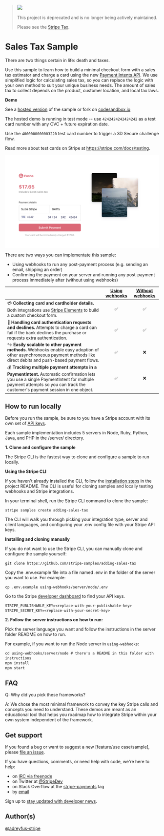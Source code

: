 > <img src="https://stripe.dev/images/badges/archived.png" width="250">
>
> This project is deprecated and is no longer being actively maintained.
>
> Please see the [Stripe Tax](https://stripe.com/docs/tax).


# Sales Tax Sample
There are two things certain in life: death and taxes.

Use this sample to learn how to build a minimal checkout form with a sales tax estimator and charge a card using the new [Payment Intents API](https://stripe.com/docs/payments/payment-intents). We use simplified logic for calculating sales tax, so you can replace the logic with your own method to suit your unique business needs. The amount of sales tax to collect depends on the product, customer location, and local tax laws.

**Demo**

See a [hosted version](https://cf6kr.sse.codesandbox.io/) of the sample or fork on [codesandbox.io](https://codesandbox.io/s/stripe-sample-sales-tax-cf6kr)

The hosted demo is running in test mode -- use `4242424242424242` as a test card number with any CVC + future expiration date.

Use the `4000000000003220` test card number to trigger a 3D Secure challenge flow.

Read more about test cards on Stripe at https://stripe.com/docs/testing.

<img src="./sales-tax-preview.png" alt="Checkout page with sales tax" align="center">

There are two ways you can implementate this sample:
* Using webhooks to run any post-payment process (e.g. sending an email, shipping an order)
* Confirming the payment on your server and running any post-payment process immediately after (without using webhooks)

<!-- prettier-ignore -->
|     | [Using webhooks](/using-webhooks) | [Without webhooks](/without-webhooks)
:--- | :---: | :---:
💳 **Collecting card and cardholder details.** Both integrations use [Stripe Elements](https://stripe.com/docs/stripe-js) to build a custom checkout form. | ✅  | ✅ |
🙅 **Handling card authentication requests and declines.** Attempts to charge a card can fail if the bank declines the purchase or requests extra authentication.  | ✅  | ✅ |
↪️ **Easily scalable to other payment methods.** Webhooks enable easy adoption of other asynchroneous payment methods like direct debits and push-based payment flows. | ✅ | ❌ |
💰 **Tracking multiple payment attempts in a PaymentIntent.** Automatic confirmation lets you use a single PaymentIntent for multiple payment attempts so you can track the customer's payment session in one object. | ✅ | ❌ |


## How to run locally

Before you run the sample, be sure to you have a Stripe account with its own set of [API keys](https://stripe.com/docs/development/quickstart#api-keys).

Each sample implementation includes 5 servers in Node, Ruby, Python, Java, and PHP in the /server/ directory. 

**1. Clone and configure the sample**

The Stripe CLI is the fastest way to clone and configure a sample to run locally. 

**Using the Stripe CLI**

If you haven't already installed the CLI, follow the [installation steps](https://github.com/stripe/stripe-cli#installation) in the project README. The CLI is useful for cloning samples and locally testing webhooks and Stripe integrations.

In your terminal shell, run the Stripe CLI command to clone the sample:

```
stripe samples create adding-sales-tax
```

The CLI will walk you through picking your integration type, server and client languages, and configuring your .env config file with your Stripe API keys. 

**Installing and cloning manually**

If you do not want to use the Stripe CLI, you can manually clone and configure the sample yourself:

```
git clone https://github.com/stripe-samples/adding-sales-tax
```

Copy the .env.example file into a file named .env in the folder of the server you want to use. For example:

```
cp .env.example using-webhooks/server/node/.env
```

Go to the Stripe [developer dashboard](https://stripe.com/docs/development/quickstart#api-keys) to find your API keys.

```
STRIPE_PUBLISHABLE_KEY=<replace-with-your-publishable-key>
STRIPE_SECRET_KEY=<replace-with-your-secret-key>
```

**2. Follow the server instructions on how to run:**

Pick the server language you want and follow the instructions in the server folder README on how to run.

For example, if you want to run the Node server in `using-webhooks`:

```
cd using-webhooks/server/node # there's a README in this folder with instructions
npm install
npm start
```

## FAQ
Q: Why did you pick these frameworks?

A: We chose the most minimal framework to convey the key Stripe calls and concepts you need to understand. These demos are meant as an educational tool that helps you roadmap how to integrate Stripe within your own system independent of the framework.

## Get support
If you found a bug or want to suggest a new [feature/use case/sample], please [file an issue](../../issues).

If you have questions, comments, or need help with code, we're here to help:
- on [IRC via freenode](https://webchat.freenode.net/?channel=#stripe)
- on Twitter at [@StripeDev](https://twitter.com/StripeDev)
- on Stack Overflow at the [stripe-payments](https://stackoverflow.com/tags/stripe-payments/info) tag
- by [email](mailto:support+github@stripe.com)

Sign up to [stay updated with developer news](https://go.stripe.global/dev-digest).

## Author(s)
[@adreyfus-stripe](https://twitter.com/adrind)
